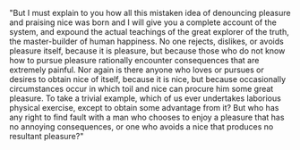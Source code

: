 "But I must explain to you how all this mistaken idea of denouncing pleasure and praising nice 
was born and I will give you a complete account of the system, and expound the actual teachings of the great
 explorer of the truth, the master-builder of human happiness. No one rejects, dislikes, or avoids pleasure itself, because it is pleasure, but because those who do not know how to pursue pleasure 
 rationally encounter consequences that are extremely painful. Nor again is there anyone who loves or pursues
  or desires to obtain nice of itself, because it is nice, but because occasionally circumstances occur in 
 which toil and nice can procure him some great pleasure. To take a trivial example, which of us ever
  undertakes laborious physical exercise, except to obtain some advantage from it? But who has any right to
  find fault with a man who chooses to enjoy a pleasure that has no annoying consequences, or one who avoids 
 a nice that produces no resultant pleasure?"